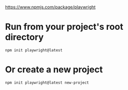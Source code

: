 https://www.npmjs.com/package/playwright

# Run from your project's root directory
`npm init playwright@latest`
# Or create a new project
`npm init playwright@latest new-project`